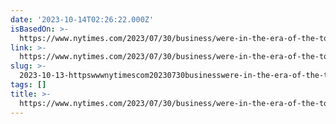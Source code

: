 ```yaml
---
date: '2023-10-14T02:26:22.000Z'
isBasedOn: >-
  https://www.nytimes.com/2023/07/30/business/were-in-the-era-of-the-top-gun-ceo.html
link: >-
  https://www.nytimes.com/2023/07/30/business/were-in-the-era-of-the-top-gun-ceo.html
slug: >-
  2023-10-13-httpswwwnytimescom20230730businesswere-in-the-era-of-the-top-gun-ceohtml
tags: []
title: >-
  https://www.nytimes.com/2023/07/30/business/were-in-the-era-of-the-top-gun-ceo.html
---
```


